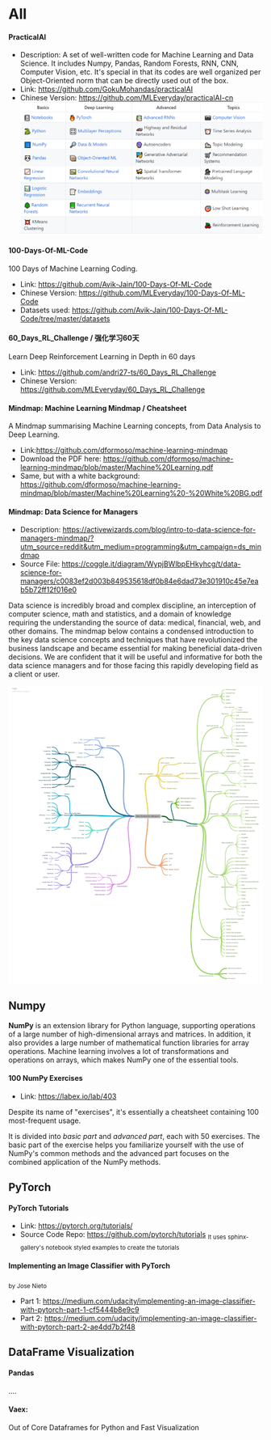# All

#### PracticalAI
* Description: A set of well-written code for Machine Learning and Data Science. It includes Numpy, Pandas, Random Forests, RNN, CNN, Computer Vision, etc. It's special in that its codes are well organized per Object-Oriented norm that can be directly used out of the box.
* Link: https://github.com/GokuMohandas/practicalAI
* Chinese Version: https://github.com/MLEveryday/practicalAI-cn
![Contents: PracticalAI](./practical-ai.png)


#### 100-Days-Of-ML-Code
100 Days of Machine Learning Coding.
* Link: https://github.com/Avik-Jain/100-Days-Of-ML-Code
* Chinese Version: https://github.com/MLEveryday/100-Days-Of-ML-Code
* Datasets used: https://github.com/Avik-Jain/100-Days-Of-ML-Code/tree/master/datasets

#### 60_Days_RL_Challenge / 强化学习60天
Learn Deep Reinforcement Learning in Depth in 60 days
* Link: https://github.com/andri27-ts/60_Days_RL_Challenge
* Chinese Version: https://github.com/MLEveryday/60_Days_RL_Challenge

#### Mindmap: Machine Learning Mindmap / Cheatsheet
A Mindmap summarising Machine Learning concepts, from Data Analysis to Deep Learning.
* Link:https://github.com/dformoso/machine-learning-mindmap
* Download the PDF here: https://github.com/dformoso/machine-learning-mindmap/blob/master/Machine%20Learning.pdf
* Same, but with a white background: https://github.com/dformoso/machine-learning-mindmap/blob/master/Machine%20Learning%20-%20White%20BG.pdf

#### Mindmap: Data Science for Managers 
* Description: https://activewizards.com/blog/intro-to-data-science-for-managers-mindmap/?utm_source=reddit&utm_medium=programming&utm_campaign=ds_mindmap
* Source File: https://coggle.it/diagram/WypjBWlbpEHkyhcg/t/data-science-for-managers/c0083ef2d003b849535618df0b84e6dad73e301910c45e7eab5b72ff12f016e0

Data science is incredibly broad and complex discipline, an interception of computer science, math and statistics, and a domain of knowledge requiring the understanding the source of data: medical, financial, web, and other domains. The mindmap below contains a condensed introduction to the key data science concepts and techniques that have revolutionized the business landscape and became essential for making beneficial data-driven decisions. We are confident that it will be useful and informative for both the data science managers and for those facing this rapidly developing field as a client or user.

![Mindmap: data science for managers](./data-science-for-managers.png)

## Numpy 
**NumPy** is an extension library for Python language, supporting operations of a large number of high-dimensional arrays and matrices. In addition, it also provides a large number of mathematical function libraries for array operations. Machine learning involves a lot of transformations and operations on arrays, which makes NumPy one of the essential tools.

#### 100 NumPy Exercises
* Link: https://labex.io/lab/403

Despite its name of "exercises", it's essentially a cheatsheet containing 100 most-frequent usage. 

It is divided into _basic part_ and _advanced part_, each with 50 exercises. The basic part of the exercise helps you familiarize yourself with the use of NumPy's common methods and the advanced part focuses on the combined application of the NumPy methods. 

## PyTorch

#### PyTorch Tutorials
* Link: https://pytorch.org/tutorials/
* Source Code Repo: https://github.com/pytorch/tutorials
<sub>It uses sphinx-gallery's notebook styled examples to create the tutorials</sub>

#### Implementing an Image Classifier with PyTorch
<sub>by Jose Nieto</sub>
* Part 1: https://medium.com/udacity/implementing-an-image-classifier-with-pytorch-part-1-cf5444b8e9c9
* Part 2: https://medium.com/udacity/implementing-an-image-classifier-with-pytorch-part-2-ae4dd7b2f48


## DataFrame Visualization

#### Pandas 

....

#### Vaex: 

Out of Core Dataframes for Python and Fast Visualization


